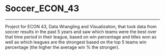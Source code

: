 # Soccer_ECON_43
_________________
Project for ECON 43, Data Wrangling and Visualization, that took data from soccer results in the past 5 years and saw which teams were the best over that time period in their league,  based on win percentage and titles won as well as which leagues are the strongest based on the top 5 teams win percentage (the higher the average win % the stronger).
